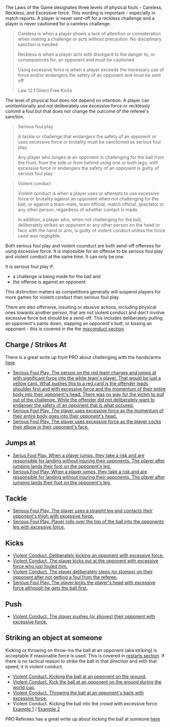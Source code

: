 The Laws of the Game designates three levels of physical fouls - Careless, Reckless, and Excessive force. This wording is important - especially in match reports. A player is never sent-off for a reckless challenge and a player is never cautioned for a careless challenge.

> Careless is when a player shows a lack of attention or consideration when making a challenge or acts without precaution. No disciplinary sanction is needed
> 
> Reckless is when a player acts with disregard to the danger to, or consequences for, an opponent and must be cautioned
> 
> Using excessive force is when a player exceeds the necessary use of force and/or endangers the safety of an opponent and must be sent off
>
> Law 12.1 Direct Free Kicks

The level of physical foul does not depend on intention. A player can unintentionally and not deliberately use excessive force or recklessly commit a foul but that does not change the outcome of the referee's sanction.

> Serious foul play
> 
> A tackle or challenge that endangers the safety of an opponent or uses excessive force or brutality must be sanctioned as serious foul play.
> 
> Any player who lunges at an opponent in challenging for the ball from the front, from the side or from behind using one or both legs, with excessive force or endangers the safety of an opponent is guilty of serious foul play.

> Violent conduct
> 
> Violent conduct is when a player uses or attempts to use excessive force or brutality against an opponent when not challenging for the ball, or against a team-mate, team official, match official, spectator or any other person, regardless of whether contact is made.
> 
> In addition, a player who, when not challenging for the ball, deliberately strikes an opponent or any other person on the head or face with the hand or arm, is guilty of violent conduct unless the force used was negligible.

Both serious foul play and violent counduct are both send-off offenses for using excessive force. It is impossible for an offense to be serious foul play and violent conduct at the same time. It can only be one. 

It is serious foul play if:
- a challenge is being made for the ball and
- the offense is against an opponent 

This distinction matters as competitions generally will suspend players for more games for violent conduct than serious foul play.

There are also offensive, insulting or abusive actions, including physical ones towards another person, that are not violent conduct and don't involve excessive force but should be a send-off. This includes deliberately pulling an opponent's pants down, slapping an opponent's butt, or kissing an opponent - this is covered in the the [misconduct section](/misconduct).

## Charge / Strikes At

There is a great write up from PRO about challenging with the hands/arms [here](https://proreferees.com/2020/04/20/pro-insight-tool-or-weapon-challenging-with-hands-arms/).

- [Serious Foul Play. The person on the red team charges and jumps at with significant force into the white team's player. That would be just a yellow card. What pushes this to a red card is the offender leads shoulder first and with excessive force and the momentum of their entire body into their opponent's head. There was no way for the victim to pull out of the challenge. While the offender did not deliberately want to endanger the safety of an opponent that is what occured.](https://youtu.be/u-y3AiAm2pI?t=269)
- [Serious Foul Play. The player uses excessive force as the momentum of their entire body goes into their opponent's head.](https://proreferees.com/2020/04/20/pro-insight-tool-or-weapon-challenging-with-hands-arms/)
- [Serious Foul Play. The player uses excessive force as the player cocks their elbow in their opponent's face.](https://youtu.be/FFf7U5FNLag?t=43)


## Jumps at

- [Serius Foul Play. When a player jumps, they take a risk and are responsible for landing without injuring their opponents. The player after jumping lands their foot on the opponent's leg.](https://www.youtube.com/watch?v=BjQ__f4JG9o)
- [Serious Foul Play. When a player jumps, they take a risk and are responsible for landing without injuring their opponents. The player after jumping lands their foot on the opponent's leg.](https://www.youtube.com/watch?v=PT0WGryPBvU)

## Tackle

- [Serious Foul Play. The player uses a straight leg and contacts their opponent's thigh with excessive force.](https://www.youtube.com/watch?v=x369hGXJVDc)
- [Serious Foul Play. Player rolls over the top of the ball into the opponents leg with excessive force.](https://www.youtube.com/watch?v=xNAVqoAXnvg&t=243s)

## Kicks

- [Violent Conduct. Deliberately kicking an opponent with excessive force.](https://youtu.be/gnfbhoNlAKw?t=107)
- [Violent Conduct. The player kicks out at the opponent with excessive force who just fouled him.](https://youtu.be/2NgJxKL3fgU?t=704)
- [Violent Conduct. The player deliberately steps (or stomps) on their opponent after not getting a foul from the referee. ](https://www.youtube.com/watch?v=dfDV_bTCGUw)
- [Serious Foul Play. The player kicks the player's head with excessive force although he gets the ball first.](https://youtu.be/kgO-Zrmj-sE?feature=shared&t=220)

## Push

- [Violent Conduct. The player pushes (or shoves) their opponent with excessive force.](https://www.youtube.com/watch?v=QZDr0jzt4JM)

## Striking an object at someone

Kicking or throwing on throw-ins the ball at an opponent (aka striking) is acceptable if reasonable force is used. This is covered in [restarts section](/restarts). If there is no tactical reason to strike the ball in that direction and with that speed, it is violent conduct.

- [Violent Conduct. Kicking the ball at an opponent on the ground. ](https://youtu.be/nDgAA3EtsBg?t=627)
- [Violent Conduct. Kick the ball at an opponent on the ground during the world cup.](https://www.youtube.com/live/Cbij3MKhdOY?feature=shared&t=5863)
- [Violent Conduct. Throwing the ball at an opponent's back with excessive force. ](https://youtu.be/snf9HlPG0dU?feature=shared&t=123)
- Violent Conduct. Kicking the ball into the crowd with excessive force. [Example 1](https://youtu.be/JlIrFR2E-tw?feature=shared&t=34) / [Example 2](https://www.cbssports.com/soccer/news/mls-suspends-kaku-for-intentionally-kicking-ball-into-stands-and-drilling-a-fan-in-the-face/)

PRO Referees has a great write up about kicking the ball at someone [here](https://proreferees.com/2021/06/10/pro-insight-kicking-the-ball-at-an-opponent/)
